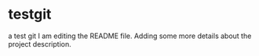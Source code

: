 # testgit
a test git
I am editing the README file. Adding some more details about the project description.
